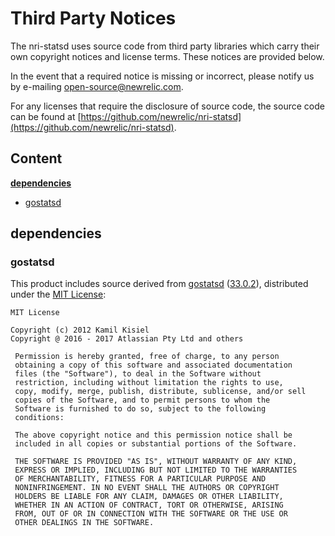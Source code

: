 # Third Party Notices

The nri-statsd uses source code from third party libraries which carry
their own copyright notices and license terms. These notices are provided
below.

In the event that a required notice is missing or incorrect, please notify us
by e-mailing [open-source@newrelic.com](mailto:open-source@newrelic.com).

For any licenses that require the disclosure of source
code, the source code can be found at [https://github.com/newrelic/nri-statsd](https://github.com/newrelic/nri-statsd).

## Content

**[dependencies](#dependencies)**

* [gostatsd](#gostatsd)

## dependencies

### gostatsd

This product includes source derived from [gostatsd](https://github.com/atlassian/gostatsd) ([33.0.2](https://github.com/atlassian/gostatsd/tree/33.0.2)), distributed under the [MIT License](https://github.com/atlassian/gostatsd/blob/33.0.2/LICENSE):

```
MIT License

Copyright (c) 2012 Kamil Kisiel
Copyright @ 2016 - 2017 Atlassian Pty Ltd and others

 Permission is hereby granted, free of charge, to any person
 obtaining a copy of this software and associated documentation
 files (the "Software"), to deal in the Software without
 restriction, including without limitation the rights to use,
 copy, modify, merge, publish, distribute, sublicense, and/or sell
 copies of the Software, and to permit persons to whom the
 Software is furnished to do so, subject to the following
 conditions:

 The above copyright notice and this permission notice shall be
 included in all copies or substantial portions of the Software.

 THE SOFTWARE IS PROVIDED "AS IS", WITHOUT WARRANTY OF ANY KIND,
 EXPRESS OR IMPLIED, INCLUDING BUT NOT LIMITED TO THE WARRANTIES
 OF MERCHANTABILITY, FITNESS FOR A PARTICULAR PURPOSE AND
 NONINFRINGEMENT. IN NO EVENT SHALL THE AUTHORS OR COPYRIGHT
 HOLDERS BE LIABLE FOR ANY CLAIM, DAMAGES OR OTHER LIABILITY,
 WHETHER IN AN ACTION OF CONTRACT, TORT OR OTHERWISE, ARISING
 FROM, OUT OF OR IN CONNECTION WITH THE SOFTWARE OR THE USE OR
 OTHER DEALINGS IN THE SOFTWARE.

```